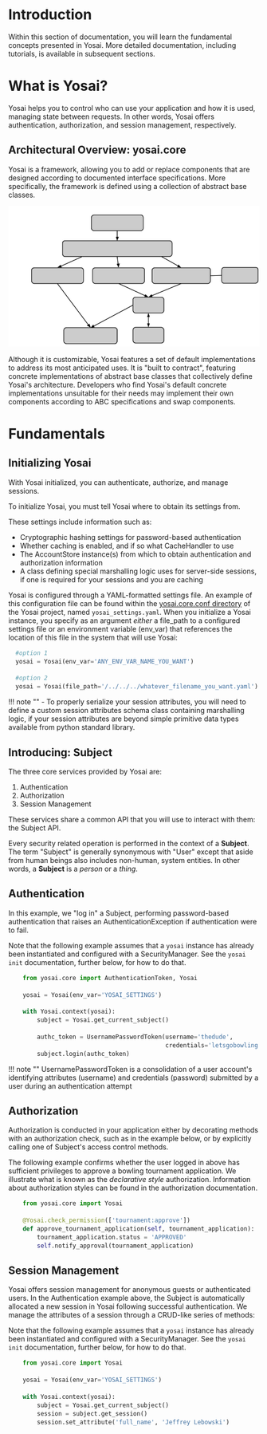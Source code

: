 # Introduction

Within this section of documentation, you will learn the fundamental concepts presented in Yosai.  More detailed documentation, including tutorials, is available in subsequent sections.

# What is Yosai?

Yosai helps you to control who can use your application and how it is used,
managing state between requests.  In other words, Yosai offers authentication,
 authorization, and session management, respectively.

## Architectural Overview: yosai.core

Yosai is a framework, allowing you to add or replace components that are designed according to documented interface specifications.  More specifically, the framework is defined using a collection of abstract base classes.

![anon_architecture](img/anon_architecture.png)

Although it is customizable, Yosai features a set of default implementations to address its most anticipated uses. It is "built to contract", featuring concrete implementations of abstract base classes that collectively define Yosai's architecture. Developers who find Yosai's default concrete implementations unsuitable for their needs may implement their own components according to ABC specifications and swap components.


# Fundamentals

## Initializing Yosai

With Yosai initialized, you can authenticate, authorize, and manage sessions.

To initialize Yosai, you must tell Yosai where to obtain its settings from.  

These settings include information such as:

- Cryptographic hashing settings for password-based authentication
- Whether caching is enabled, and if so what CacheHandler to use
- The AccountStore instance(s) from which to obtain authentication and
  authorization information
- A class defining special marshalling logic uses for server-side sessions,
  if one is required for your sessions and you are caching

Yosai is configured through a YAML-formatted settings file.  An example of
this configuration file can be found within the [yosai.core.conf directory](https://github.com/YosaiProject/yosai/blob/master/yosai/core/conf/yosai_settings.yaml)
of the Yosai project, named ``yosai_settings.yaml``.  When you initialize a Yosai
instance, you specify as an argument *either* a file_path to a configured settings
file or an environment variable (env_var) that references the location of this file in
the system that will use Yosai:

```python
  #option 1
  yosai = Yosai(env_var='ANY_ENV_VAR_NAME_YOU_WANT')

  #option 2
  yosai = Yosai(file_path='/../../../whatever_filename_you_want.yaml')
```

!!! note ""
    - To properly serialize your session attributes, you will need to define
      a custom session attributes schema class containing marshalling logic,
      if your session attributes are beyond simple primitive data types available
      from python standard library.  


## Introducing: Subject

The three core services provided by Yosai are:

1. Authentication
2. Authorization
3. Session Management

These services share a common API that you will use to interact with them:  the Subject API.

Every security related operation is performed in the context of a **Subject**.
The term "Subject" is generally synonymous with "User" except that aside from
human beings also includes non-human, system entities.  In other words, a **Subject** is a *person* or a *thing*.


## Authentication

In this example, we "log in" a Subject, performing password-based authentication
that raises an AuthenticationException if authentication were to fail.

Note that the following example assumes that a ``yosai`` instance has already
been instantiated and configured with a SecurityManager.  See the ``yosai init``
documentation, further below, for how to do that.

```Python
    from yosai.core import AuthenticationToken, Yosai

    yosai = Yosai(env_var='YOSAI_SETTINGS')

    with Yosai.context(yosai):
        subject = Yosai.get_current_subject()

        authc_token = UsernamePasswordToken(username='thedude',
                                            credentials='letsgobowling')
        subject.login(authc_token)
```

!!! note ""
    UsernamePasswordToken is a consolidation of a user account's identifying
    attributes (username) and credentials (password) submitted by a user
    during an authentication attempt


## Authorization

Authorization is conducted in your application either by decorating methods with an authorization check, such as in the example below, or by explicitly calling one of Subject's access control methods.

The following example confirms whether the user logged in above has sufficient
privileges to approve a bowling tournament application.  We illustrate what is known as the *declarative style* authorization.  Information about authorization styles can be found in the authorization documentation.

```Python
    from yosai.core import Yosai

    @Yosai.check_permission(['tournament:approve'])
    def approve_tournament_application(self, tournament_application):
        tournament_application.status = 'APPROVED'
        self.notify_approval(tournament_application)
```


## Session Management

Yosai offers session management for anonymous guests or authenticated users.
In the Authentication example above, the Subject is automatically allocated a
new session in Yosai following successful authentication.  We manage
the attributes of a session through a CRUD-like series of methods:

Note that the following example assumes that a ``yosai`` instance has already
been instantiated and configured with a SecurityManager.  See the ``yosai init``
documentation, further below, for how to do that.

```Python
    from yosai.core import Yosai

    yosai = Yosai(env_var='YOSAI_SETTINGS')

    with Yosai.context(yosai):
        subject = Yosai.get_current_subject() 
        session = subject.get_session()
        session.set_attribute('full_name', 'Jeffrey Lebowski')
```
